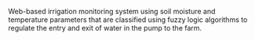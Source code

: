 Web-based irrigation monitoring system using soil moisture and temperature parameters that are classified using fuzzy logic algorithms to regulate the entry and exit of water in the pump to the farm.
